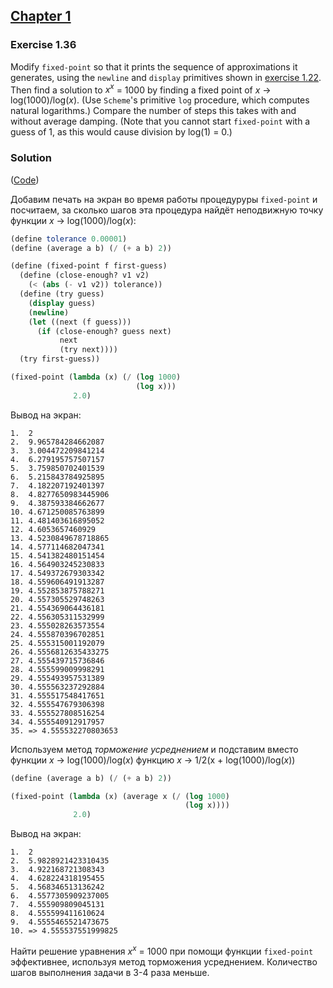 ## [Chapter 1](../index.md#1-Building-Abstractions-with-Procedures)

### Exercise 1.36

Modify `fixed-point` so that it prints the sequence of approximations it generates, using the `newline` and `display` primitives shown in [exercise 1.22](./Exercise%201.22.md). Then find a solution to _x<sup>x</sup>_ = 1000 by finding a fixed point of _x_ → log(1000)/log(_x_). (Use `Scheme`'s primitive `log` procedure, which computes natural logarithms.) Compare the number of steps this takes with and without average damping. (Note that you cannot start `fixed-point` with a guess of 1, as this would cause division by log(1) = 0.)

### Solution

([Code](../../src/Chapter%201/Exercise%201.36.scm))

Добавим печать на экран во время работы процедуруры `fixed-point` и посчитаем, за сколько шагов эта процедура найдёт неподвижную точку функции _x_ → log(1000)/log(_x_):

```scheme
(define tolerance 0.00001)
(define (average a b) (/ (+ a b) 2))

(define (fixed-point f first-guess)
  (define (close-enough? v1 v2)
    (< (abs (- v1 v2)) tolerance))
  (define (try guess)
    (display guess)
    (newline)
    (let ((next (f guess)))
      (if (close-enough? guess next)
           next
           (try next))))
  (try first-guess))

(fixed-point (lambda (x) (/ (log 1000)
                            (log x)))
              2.0)
```
Вывод на экран:

```
1.  2
2.  9.965784284662087
3.  3.004472209841214
4.  6.279195757507157
5.  3.759850702401539
6.  5.215843784925895
7.  4.182207192401397
8.  4.8277650983445906
9.  4.387593384662677
10. 4.671250085763899
11. 4.481403616895052
12. 4.6053657460929
13. 4.5230849678718865
14. 4.577114682047341
15. 4.541382480151454
16. 4.564903245230833
17. 4.549372679303342
18. 4.559606491913287
19. 4.552853875788271
20. 4.557305529748263
21. 4.554369064436181
22. 4.556305311532999
23. 4.555028263573554
24. 4.555870396702851
25. 4.555315001192079
26. 4.5556812635433275
27. 4.555439715736846
28. 4.555599009998291
29. 4.555493957531389
30. 4.555563237292884
31. 4.555517548417651
32. 4.555547679306398
33. 4.555527808516254
34. 4.555540912917957
35. => 4.555532270803653
```
Используем метод _торможение усреднением_ и подставим вместо функции _x_ → log(1000)/log(_x_) функцию _x_ → 1/2(x + log(1000)/log(_x_))

```scheme
(define (average a b) (/ (+ a b) 2))

(fixed-point (lambda (x) (average x (/ (log 1000)
                                       (log x))))
              2.0)
```

Вывод на экран:

```
1.  2
2.  5.9828921423310435
3.  4.922168721308343
4.  4.628224318195455
5.  4.568346513136242
6.  4.5577305909237005
7.  4.555909809045131
8.  4.555599411610624
9.  4.5555465521473675
10. => 4.555537551999825
```

Найти решение уравнения _x<sup>x</sup>_ = 1000 при помощи функции `fixed-point` эффективнее, используя метод торможения усреднением. Количество шагов выполнения задачи в 3-4 раза меньше.

